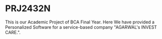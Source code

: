 # PRJ2432N
This is our Academic Project of BCA Final Year. Here We have provided a Personalized Software for a service-based company "AGARWAL's INVEST CARE.".
